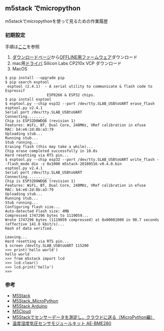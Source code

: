 ## m5stack でmicropython
m5stackでmicropythonを使って見るための作業履歴

### 初期設定
手順は[ここ](https://github.com/m5stack/M5Cloud/blob/master/README_JP.md)を参照

1. [ダウンロードページ](https://github.com/m5stack/M5Cloud/tree/master/firmwares)から[OFFLINE用ファームウェア](https://github.com/m5stack/M5Cloud/blob/master/firmwares/OFF-LINE/m5stack-20180516-v0.4.0.bin)ダウンロード
2. mac用[ドライバ](https://jp.silabs.com/products/development-tools/software/usb-to-uart-bridge-vcp-drivers#mac) Silicon Labs CP210x VCP ダウンロード
3. MacOS

```
$ pip install --upgrade pip
$ pip search esptool
 esptool (2.4.1)  - A serial utility to communicate & flash code to Espressif
                   ESP8266 & ESP32 chips.
$ pip install esptool
$ esptool.py --chip esp32 --port /dev/tty.SLAB_USBtoUART erase_flash
esptool.py v2.4.1
Serial port /dev/tty.SLAB_USBtoUART
Connecting........_
Chip is ESP32D0WDQ6 (revision 1)
Features: WiFi, BT, Dual Core, 240MHz, VRef calibration in efuse
MAC: b4:e6:2d:8b:a3:79
Uploading stub...
Running stub...
Stub running...
Erasing flash (this may take a while)...
Chip erase completed successfully in 10.8s
Hard resetting via RTS pin...
$ esptool.py --chip esp32 --port /dev/tty.SLAB_USBtoUART write_flash --flash_mode dio -z 0x1000 m5stack-20180516-v0.4.0.bin 
esptool.py v2.4.1
Serial port /dev/tty.SLAB_USBtoUART
Connecting........___
Chip is ESP32D0WDQ6 (revision 1)
Features: WiFi, BT, Dual Core, 240MHz, VRef calibration in efuse
MAC: b4:e6:2d:8b:a3:79
Uploading stub...
Running stub...
Stub running...
Configuring flash size...
Auto-detected Flash size: 4MB
Compressed 1747296 bytes to 1119059...
Wrote 1747296 bytes (1119059 compressed) at 0x00001000 in 98.7 seconds (effective 141.6 kbit/s)...
Hash of data verified.

Leaving...
Hard resetting via RTS pin...
$ screen /devtty.SLAB_USBtoUART 115200
>>> print('hello world')
hello world
>>> from m5stack import lcd
>>> lcd.clear()
>>> lcd.print('hello')
>>>
 ```
 
   

### 参考
+ [M5Stack](https://github.com/m5stack)
+ [M5Stack_MicroPython](https://github.com/m5stack/M5Stack_MicroPython)
+ [M5Stack Arduino](http://www.m5stack.com/assets/docs/index.html)
+ [M5Cloud](https://github.com/m5stack/M5Cloud)
+ [M5Stackでセンサーデータを測定し，クラウドに送る（MicroPython編）](http://pages.switch-science.com/letsiot/m5stack_micropython/index.html)
+ [温度湿度気圧センサモジュールキット AE-BME280](https://qiita.com/n-yamanaka/items/7d6305a326e27158db2e)

